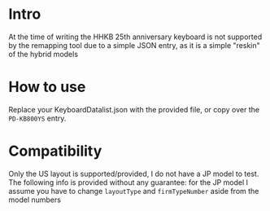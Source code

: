 # Intro
At the time of writing the HHKB 25th anniversary keyboard is not supported by the remapping tool due to a simple JSON entry, as it is a simple "reskin" of the hybrid models

# How to use
Replace your KeyboardDatalist.json with the provided file, or copy over the `PD-KB800YS` entry.

# Compatibility
Only the US layout is supported/provided, I do not have a JP model to test. 
The following info is provided without any guarantee: for the JP model I assume you have to change `layoutType` and `firmTypeNumber` aside from the model numbers
